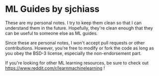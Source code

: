# ML Guides by sjchiass

These are my personal notes. I try to keep them clean so that I can understand them in the future. Hopefully, they're clean enough that they can be useful to someone else as ML guides.

Since these are personal notes, I won't accept pull requests or other contributions. However, you're free to modify or fork the code as long as you obey the BSD-3 license, especially the non-endorsement part.

If you're looking for other ML learning resources, be sure to check out https://www.reddit.com/r/learnmachinelearning !